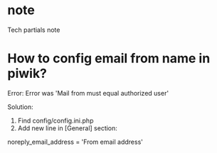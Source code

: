 # note
Tech partials note


# How to config email from name in piwik?
Error:
Error was 'Mail from must equal authorized user'

Solution:
1. Find config/config.ini.php
2. Add new line in [General] section:
    
  noreply_email_address = 'From email address'
